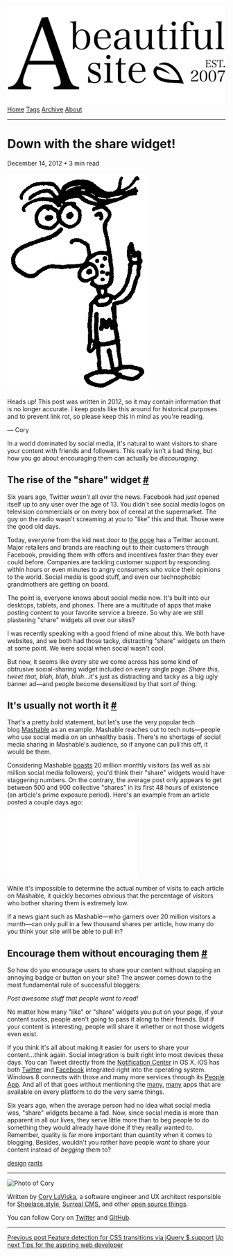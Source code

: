 <a href="../../index.html" class="header-link"><img src="../../images/logos/wordmark.svg" alt="A Beautiful Site" class="wordmark" /></a> <a href="../../index.html" class="nav-item">Home</a> <a href="../../tags/index.html" class="nav-item">Tags</a> <a href="../index.html" class="nav-item">Archive</a> <a href="../../about/index.html" class="nav-item">About</a>

------------------------------------------------------------------------

Down with the share widget!
===========================

December 14, 2012 • 3 min read

![A drawing of a cartoon man pointing upwards](../../images/artwork/pointer.gif)

Heads up! This post was written in 2012, so it may contain information that is no longer accurate. I keep posts like this around for historical purposes and to prevent link rot, so please keep this in mind as you're reading.

— Cory

In a world dominated by social media, it's natural to want visitors to share your content with friends and followers. This really isn't a bad thing, but how you go about encouraging them can actually be *discouraging*.

The rise of the "share" widget <a href="#the-rise-of-the-%22share%22-widget" class="direct-link">#</a>
------------------------------------------------------------------------------------------------------

Six years ago, Twitter *wasn't* all over the news. Facebook had *just* opened itself up to any user over the age of 13. You didn't see social media logos on television commercials or on every box of cereal at the supermarket. The guy on the radio wasn't screaming at you to "like" this and that. Those were the good old days.

Today, everyone from the kid next door to [the pope](http://twitter.com/pontifex) has a Twitter account. Major retailers and brands are reaching out to their customers through Facebook, providing them with offers and incentives faster than they ever could before. Companies are tackling customer support by responding within hours or even minutes to angry consumers who voice their opinions to the world. Social media is good stuff, and even our technophobic grandmothers are getting on board.

The point is, everyone knows about social media now. It's built into our desktops, tablets, and phones. There are a multitude of apps that make posting content to your favorite service a breeze. So why are we still plastering "share" widgets all over our sites?

I was recently speaking with a good friend of mine about this. We both have websites, and we both had those tacky, distracting "share" widgets on them at some point. We were social when social wasn't cool.

But now, it seems like every site we come across has some kind of obtrusive social-sharing widget included on every single page. *Share this, tweet that, blah, blah, blah*...it's just as distracting and tacky as a big ugly banner ad—and people become desensitized by that sort of thing.

It's usually not worth it <a href="#it&#39;s-usually-not-worth-it" class="direct-link">#</a>
--------------------------------------------------------------------------------------------

That's a pretty bold statement, but let's use the very popular tech blog [Mashable](http://mashable.com/) as an example. Mashable reaches out to tech nuts—people who use social media on an unhealthy basis. There's no shortage of social media sharing in Mashable's audience, so if anyone can pull this off, it would be them.

Considering Mashable [boasts](http://mashable.com/about/) 20 million monthly visitors (as well as six million social media followers), you'd think their "share" widgets would have staggering numbers. On the contrary, the average post only appears to get between 500 and 900 collective "shares" in its first 48 hours of existence (an article's prime exposure period). Here's an example from an article posted a couple days ago:

![Mashable's share widget](../../images/404.html)

While it's impossible to determine the actual number of visits to each article on Mashable, it quickly becomes obvious that the percentage of visitors who bother sharing them is extremely low.

If a news giant such as Mashable—who garners over 20 million visitors a month—can only pull in a few thousand shares per article, how many do you think your site will be able to pull in?

Encourage them without encouraging them <a href="#encourage-them-without-encouraging-them" class="direct-link">#</a>
--------------------------------------------------------------------------------------------------------------------

So how do you encourage users to share your content without slapping an annoying badge or button on your site? The answer comes down to the most fundamental rule of successful bloggers:

*Post awesome stuff that people want to read!*

No matter how many "like" or "share" widgets you put on your page, if your content sucks, people aren't going to pass it along to their friends. But if your content is interesting, people will share it whether or not those widgets even exist.

If you think it's all about making it easier for users to share your content...think again. Social integration is built right into most devices these days. You can Tweet directly from the [Notification Center](http://www.cultofmac.com/194772/enable-twitter-in-mountain-lion-notification-center-os-x-tips/) in OS X. iOS has both [Twitter](http://mashable.com/2011/06/06/apple-twitter-ios5/) and [Facebook](http://mashable.com/2012/06/11/apple-facebook/) integrated right into the operating system. Windows 8 connects with those and many more services through its [People App](http://www.pcworld.com/article/2013554/windows-8-deep-dive-get-to-know-the-people-app.html). And all of that goes without mentioning the [many](https://play.google.com/store/apps/category/SOCIAL?feature=category-nav), [many](https://itunes.apple.com/us/genre/ios-social-networking/id6005?mt=8) apps that are available on every platform to do the very same things.

Six years ago, when the average person had no idea what social media was, "share" widgets became a fad. Now, since social media is more than apparent in all our lives, they serve little more than to beg people to do something they would already have done if they really wanted to. Remember, quality is far more important than quantity when it comes to blogging. Besides, wouldn't you rather have people *want* to share your content instead of *begging* them to?

<a href="../../tags/design/index.html" class="post-tag">design</a> <a href="../../tags/rants/index.html" class="post-tag">rants</a>

------------------------------------------------------------------------

<img src="http://0.gravatar.com/avatar/bf1b3b95fd5b096a3592247c29667b33?s=512" alt="Photo of Cory" class="avatar avatar-small" />

Written by [Cory LaViska](../../index-4.html), a software engineer and UX architect responsible for [Shoelace.style](https://shoelace.style/), [Surreal CMS](https://www.surrealcms.com/), and other [open source things](https://github.com/claviska).

You can follow Cory on [Twitter](https://twitter.com/bgooonz) and [GitHub](https://github.com/claviska).

------------------------------------------------------------------------

<a href="../feature-detection-for-css-transitions-via-jquery-support/index.html" class="post-nav-previous"><span class="small">Previous post</span> Feature detection for CSS transitions via jQuery $.support</a> <a href="../tips-for-the-aspiring-web-developer/index.html" class="post-nav-next"><span class="small">Up next</span> Tips for the aspiring web developer</a>
